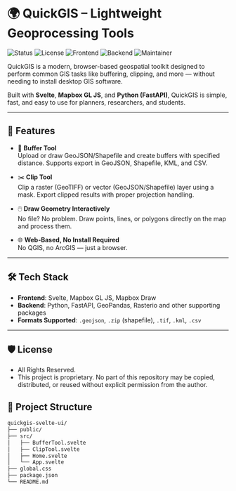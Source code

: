 # 🌍 QuickGIS – Lightweight Geoprocessing Tools

![Status](https://img.shields.io/badge/status-in%20development-yellow.svg)
![License](https://img.shields.io/badge/license-All%20Rights%20Reserved-red.svg)
![Frontend](https://img.shields.io/badge/frontend-svelte-orange.svg)
![Backend](https://img.shields.io/badge/backend-fastapi-blue.svg)
![Maintainer](https://img.shields.io/badge/maintainer-Mukesh%20Ray-blueviolet)


QuickGIS is a modern, browser-based geospatial toolkit designed to perform common GIS tasks like buffering, clipping, and more — without needing to install desktop GIS software.

Built with **Svelte**, **Mapbox GL JS**, and **Python (FastAPI)**, QuickGIS is simple, fast, and easy to use for planners, researchers, and students.

---

## 🚀 Features

- 📏 **Buffer Tool**  
  Upload or draw GeoJSON/Shapefile and create buffers with specified distance. Supports export in GeoJSON, Shapefile, KML, and CSV.

- ✂️ **Clip Tool**  
  Clip a raster (GeoTIFF) or vector (GeoJSON/Shapefile) layer using a mask. Export clipped results with proper projection handling.

- 🖱️ **Draw Geometry Interactively**  
  No file? No problem. Draw points, lines, or polygons directly on the map and process them.

- 🌐 **Web-Based, No Install Required**  
  No QGIS, no ArcGIS — just a browser.

---

## 🛠 Tech Stack

- **Frontend**: Svelte, Mapbox GL JS, Mapbox Draw
- **Backend**: Python, FastAPI, GeoPandas, Rasterio and other supporting packages
- **Formats Supported**: `.geojson`, `.zip` (shapefile), `.tif`, `.kml`, `.csv`

---

## 🛡️ License
- All Rights Reserved.
- This project is proprietary. No part of this repository may be copied, distributed, or reused without explicit permission from the author.

## 🧰 Project Structure

```bash
quickgis-svelte-ui/
├── public/
├── src/
│   ├── BufferTool.svelte
│   ├── ClipTool.svelte
│   ├── Home.svelte
│   └── App.svelte
├── global.css
├── package.json
└── README.md
